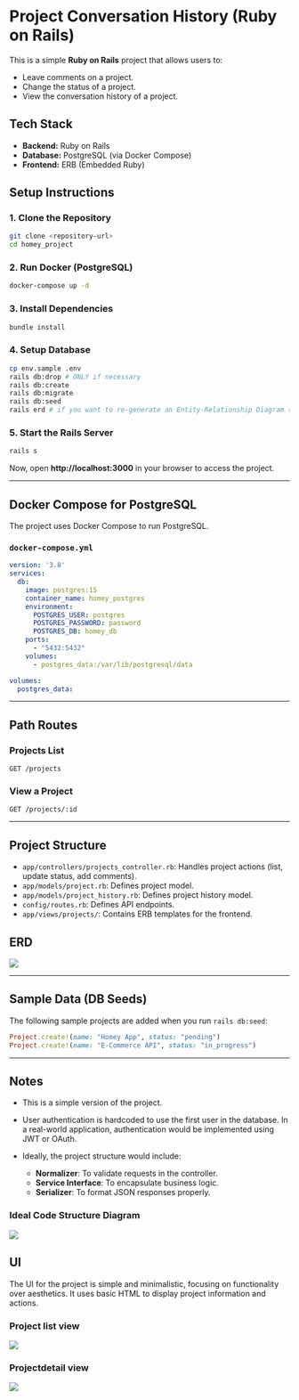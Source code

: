 # Project Conversation History (Ruby on Rails)

This is a simple **Ruby on Rails** project that allows users to:
- Leave comments on a project.
- Change the status of a project.
- View the conversation history of a project.

## **Tech Stack**
- **Backend:** Ruby on Rails
- **Database:** PostgreSQL (via Docker Compose)
- **Frontend:** ERB (Embedded Ruby)

## **Setup Instructions**

### **1. Clone the Repository**
```bash
git clone <repository-url>
cd homey_project
```

### **2. Run Docker (PostgreSQL)**
```bash
docker-compose up -d
```

### **3. Install Dependencies**
```bash
bundle install
```

### **4. Setup Database**
```bash
cp env.sample .env
rails db:drop # ONLY if necessary
rails db:create
rails db:migrate
rails db:seed
rails erd # if you want to re-generate an Entity-Relationship Diagram (ERD)
```

### **5. Start the Rails Server**
```bash
rails s
```

Now, open **http://localhost:3000** in your browser to access the project.

---

## **Docker Compose for PostgreSQL**
The project uses Docker Compose to run PostgreSQL.

### **`docker-compose.yml`**
```yaml
version: '3.8'
services:
  db:
    image: postgres:15
    container_name: homey_postgres
    environment:
      POSTGRES_USER: postgres
      POSTGRES_PASSWORD: password
      POSTGRES_DB: homey_db
    ports:
      - "5432:5432"
    volumes:
      - postgres_data:/var/lib/postgresql/data

volumes:
  postgres_data:
```

---

## **Path Routes**
### **Projects List**
```http
GET /projects
```
### **View a Project**
```http
GET /projects/:id
```

---

## **Project Structure**
- `app/controllers/projects_controller.rb`: Handles project actions (list, update status, add comments).
- `app/models/project.rb`: Defines project model.
- `app/models/project_history.rb`: Defines project history model.
- `config/routes.rb`: Defines API endpoints.
- `app/views/projects/`: Contains ERB templates for the frontend.

## ERD
![](./docs/database_diagram.png)

---

## **Sample Data (DB Seeds)**
The following sample projects are added when you run `rails db:seed`:
```ruby
Project.create!(name: "Homey App", status: "pending")
Project.create!(name: "E-Commerce API", status: "in_progress")
```

---

## **Notes**
- This is a simple version of the project.

- User authentication is hardcoded to use the first user in the database. In a real-world application, authentication would be implemented using JWT or OAuth.

- Ideally, the project structure would include:
  - **Normalizer**: To validate requests in the controller.
  - **Service Interface**: To encapsulate business logic.
  - **Serializer**: To format JSON responses properly.

### Ideal Code Structure Diagram
![](./docs/code_diagram.png)


## **UI**

The UI for the project is simple and minimalistic, focusing on functionality over aesthetics. It uses basic HTML to display project information and actions.

### Project list view
![](./docs/project-list-ui.png)

### Projectdetail view
![](./docs/project-detail-ui.png)







